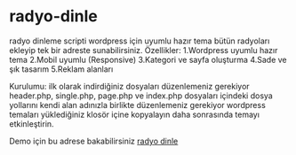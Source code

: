# radyo-dinle
radyo dinleme scripti wordpress için uyumlu hazır tema bütün radyoları ekleyip tek bir adreste sunabilirsiniz.
Özellikler:
1.Wordpress uyumlu hazır tema
2.Mobil uyumlu (Responsive)
3.Kategori ve sayfa oluşturma
4.Sade ve şık tasarım
5.Reklam alanları

Kurulumu:
ilk olarak indirdiğiniz dosyaları düzenlemeniz gerekiyor
header.php, single.php, page.php ve index.php dosyaları içindeki dosya yollarını kendi alan adınızla birlikte düzenlemeniz gerekiyor
wordpress temaları yüklediğiniz klosör içine kopyalayın daha sonrasında temayı etkinleştirin.

Demo için bu adrese bakabilirsiniz <a href="https://radyodi.com/" rel="nofollow">radyo dinle</a>
